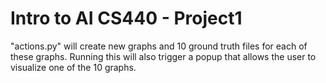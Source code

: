 # Intro to AI CS440 - Project1

"actions.py" will create new graphs and 10 ground truth files for each of these graphs. Running this will also trigger a popup that allows the user to visualize one of the 10 graphs. 
